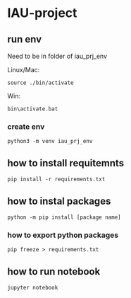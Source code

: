 # IAU-project

## run env 
Need to be in folder of iau_prj_env

Linux/Mac: 
```
source ./bin/activate
```
Win: 
```
bin\activate.bat
```

### create env
```
python3 -m venv iau_prj_env 
```

## how to install requitemnts
```
pip install -r requirements.txt
```

## how to instal packages
```
python -m pip install [package name]
```

### how to export python packages
```
pip freeze > requirements.txt
```

## how to run notebook
```
jupyter notebook
```

